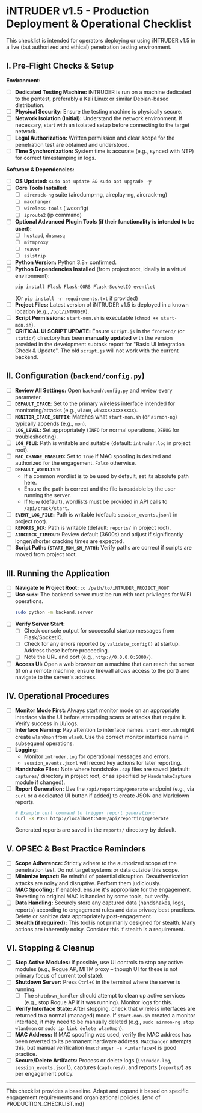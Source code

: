 # iNTRUDER v1.5 - Production Deployment & Operational Checklist

This checklist is intended for operators deploying or using iNTRUDER v1.5 in a live (but authorized and ethical) penetration testing environment.

## I. Pre-Flight Checks & Setup

**Environment:**
- [ ] **Dedicated Testing Machine:** iNTRUDER is run on a machine dedicated to the pentest, preferably a Kali Linux or similar Debian-based distribution.
- [ ] **Physical Security:** Ensure the testing machine is physically secure.
- [ ] **Network Isolation (Initial):** Understand the network environment. If necessary, start with an isolated setup before connecting to the target network.
- [ ] **Legal Authorization:** Written permission and clear scope for the penetration test are obtained and understood.
- [ ] **Time Synchronization:** System time is accurate (e.g., synced with NTP) for correct timestamping in logs.

**Software & Dependencies:**
- [ ] **OS Updated:** `sudo apt update && sudo apt upgrade -y`
- [ ] **Core Tools Installed:**
    - [ ] `aircrack-ng` suite (airodump-ng, aireplay-ng, aircrack-ng)
    - [ ] `macchanger`
    - [ ] `wireless-tools` (iwconfig)
    - [ ] `iproute2` (ip command)
- [ ] **Optional Advanced Plugin Tools (if their functionality is intended to be used):**
    - [ ] `hostapd`, `dnsmasq`
    - [ ] `mitmproxy`
    - [ ] `reaver`
    - [ ] `sslstrip`
- [ ] **Python Version:** Python 3.8+ confirmed.
- [ ] **Python Dependencies Installed** (from project root, ideally in a virtual environment):
    ```bash
    pip install Flask Flask-CORS Flask-SocketIO eventlet
    ```
    (Or `pip install -r requirements.txt` if provided)
- [ ] **Project Files:** Latest version of iNTRUDER v1.5 is deployed in a known location (e.g., `/opt/iNTRUDER`).
- [ ] **Script Permissions:** `start-mon.sh` is executable (`chmod +x start-mon.sh`).
- [ ] **CRITICAL UI SCRIPT UPDATE:** Ensure `script.js` in the `frontend/` (or `static/`) directory has been **manually updated** with the version provided in the development subtask report for "Basic UI Integration Check & Update". The old `script.js` will not work with the current backend.

## II. Configuration (`backend/config.py`)

- [ ] **Review All Settings:** Open `backend/config.py` and review every parameter.
- [ ] **`DEFAULT_IFACE`:** Set to the primary wireless interface intended for monitoring/attacks (e.g., `wlan0`, `wlxXXXXXXXXXXXX`).
- [ ] **`MONITOR_IFACE_SUFFIX`:** Matches what `start-mon.sh` (or `airmon-ng`) typically appends (e.g., `mon`).
- [ ] **`LOG_LEVEL`:** Set appropriately (`INFO` for normal operations, `DEBUG` for troubleshooting).
- [ ] **`LOG_FILE`:** Path is writable and suitable (default: `intruder.log` in project root).
- [ ] **`MAC_CHANGE_ENABLED`:** Set to `True` if MAC spoofing is desired and authorized for the engagement. `False` otherwise.
- [ ] **`DEFAULT_WORDLIST`:**
    - If a common wordlist is to be used by default, set its absolute path here.
    - Ensure the path is correct and the file is readable by the user running the server.
    - If `None` (default), wordlists must be provided in API calls to `/api/crack/start`.
- [ ] **`EVENT_LOG_FILE`:** Path is writable (default: `session_events.jsonl` in project root).
- [ ] **`REPORTS_DIR`:** Path is writable (default: `reports/` in project root).
- [ ] **`AIRCRACK_TIMEOUT`:** Review default (3600s) and adjust if significantly longer/shorter cracking times are expected.
- [ ] **Script Paths (`START_MON_SH_PATH`):** Verify paths are correct if scripts are moved from project root.

## III. Running the Application

- [ ] **Navigate to Project Root:** `cd /path/to/iNTRUDER_PROJECT_ROOT`
- [ ] **Use `sudo`:** The backend server must be run with root privileges for WiFi operations.
    ```bash
    sudo python -m backend.server
    ```
- [ ] **Verify Server Start:**
    - [ ] Check console output for successful startup messages from Flask/SocketIO.
    - [ ] Check for any errors reported by `validate_config()` at startup. Address these before proceeding.
    - [ ] Note the URL and port (e.g., `http://0.0.0.0:5000/`).
- [ ] **Access UI:** Open a web browser on a machine that can reach the server (if on a remote machine, ensure firewall allows access to the port) and navigate to the server's address.

## IV. Operational Procedures

- [ ] **Monitor Mode First:** Always start monitor mode on an appropriate interface via the UI before attempting scans or attacks that require it. Verify success in UI/logs.
- [ ] **Interface Naming:** Pay attention to interface names. `start-mon.sh` might create `wlan0mon` from `wlan0`. Use the correct monitor interface name in subsequent operations.
- [ ] **Logging:**
    - Monitor `intruder.log` for operational messages and errors.
    - `session_events.jsonl` will record key actions for later reporting.
- [ ] **Handshake Files:** Note where handshake `.cap` files are saved (default: `captures/` directory in project root, or as specified by `HandshakeCapture` module if changed).
- [ ] **Report Generation:** Use the `/api/reporting/generate` endpoint (e.g., via `curl` or a dedicated UI button if added) to create JSON and Markdown reports.
    ```bash
    # Example curl command to trigger report generation:
    curl -X POST http://localhost:5000/api/reporting/generate
    ```
    Generated reports are saved in the `reports/` directory by default.

## V. OPSEC & Best Practice Reminders

- [ ] **Scope Adherence:** Strictly adhere to the authorized scope of the penetration test. Do not target systems or data outside this scope.
- [ ] **Minimize Impact:** Be mindful of potential disruption. Deauthentication attacks are noisy and disruptive. Perform them judiciously.
- [ ] **MAC Spoofing:** If enabled, ensure it's appropriate for the engagement. Reverting to original MAC is handled by some tools, but verify.
- [ ] **Data Handling:** Securely store any captured data (handshakes, logs, reports) according to engagement rules and data privacy best practices. Delete or sanitize data appropriately post-engagement.
- [ ] **Stealth (if required):** This tool is not primarily designed for stealth. Many actions are inherently noisy. Consider this if stealth is a requirement.

## VI. Stopping & Cleanup

- [ ] **Stop Active Modules:** If possible, use UI controls to stop any active modules (e.g., Rogue AP, MITM proxy – though UI for these is not primary focus of current tool state).
- [ ] **Shutdown Server:** Press `Ctrl+C` in the terminal where the server is running.
    - [ ] The `shutdown_handler` should attempt to clean up active services (e.g., stop Rogue AP if it was running). Monitor logs for this.
- [ ] **Verify Interface State:** After stopping, check that wireless interfaces are returned to a normal (managed) mode. If `start-mon.sh` created a monitor interface, it may need to be manually deleted (e.g., `sudo airmon-ng stop wlan0mon` or `sudo ip link delete wlan0mon`).
- [ ] **MAC Address:** If MAC spoofing was used, verify the MAC address has been reverted to its permanent hardware address. `MACChanger` attempts this, but manual verification (`macchanger -s <interface>`) is good practice.
- [ ] **Secure/Delete Artifacts:** Process or delete logs (`intruder.log`, `session_events.jsonl`), captures (`captures/`), and reports (`reports/`) as per engagement policy.

---
This checklist provides a baseline. Adapt and expand it based on specific engagement requirements and organizational policies.
[end of PRODUCTION_CHECKLIST.md]
